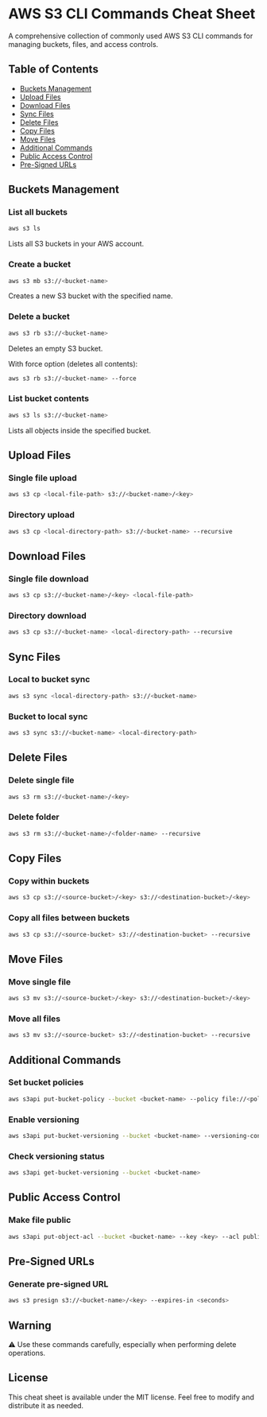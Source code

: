 # AWS S3 CLI Commands Cheat Sheet

A comprehensive collection of commonly used AWS S3 CLI commands for managing buckets, files, and access controls.

## Table of Contents
- [Buckets Management](#buckets-management)
- [Upload Files](#upload-files)
- [Download Files](#download-files)
- [Sync Files](#sync-files)
- [Delete Files](#delete-files)
- [Copy Files](#copy-files)
- [Move Files](#move-files)
- [Additional Commands](#additional-commands)
- [Public Access Control](#public-access-control)
- [Pre-Signed URLs](#pre-signed-urls)

## Buckets Management

### List all buckets
```bash
aws s3 ls
```
Lists all S3 buckets in your AWS account.

### Create a bucket
```bash
aws s3 mb s3://<bucket-name>
```
Creates a new S3 bucket with the specified name.

### Delete a bucket
```bash
aws s3 rb s3://<bucket-name>
```
Deletes an empty S3 bucket.

With force option (deletes all contents):
```bash
aws s3 rb s3://<bucket-name> --force
```

### List bucket contents
```bash
aws s3 ls s3://<bucket-name>
```
Lists all objects inside the specified bucket.

## Upload Files

### Single file upload
```bash
aws s3 cp <local-file-path> s3://<bucket-name>/<key>
```

### Directory upload
```bash
aws s3 cp <local-directory-path> s3://<bucket-name> --recursive
```

## Download Files

### Single file download
```bash
aws s3 cp s3://<bucket-name>/<key> <local-file-path>
```

### Directory download
```bash
aws s3 cp s3://<bucket-name> <local-directory-path> --recursive
```

## Sync Files

### Local to bucket sync
```bash
aws s3 sync <local-directory-path> s3://<bucket-name>
```

### Bucket to local sync
```bash
aws s3 sync s3://<bucket-name> <local-directory-path>
```

## Delete Files

### Delete single file
```bash
aws s3 rm s3://<bucket-name>/<key>
```

### Delete folder
```bash
aws s3 rm s3://<bucket-name>/<folder-name> --recursive
```

## Copy Files

### Copy within buckets
```bash
aws s3 cp s3://<source-bucket>/<key> s3://<destination-bucket>/<key>
```

### Copy all files between buckets
```bash
aws s3 cp s3://<source-bucket> s3://<destination-bucket> --recursive
```

## Move Files

### Move single file
```bash
aws s3 mv s3://<source-bucket>/<key> s3://<destination-bucket>/<key>
```

### Move all files
```bash
aws s3 mv s3://<source-bucket> s3://<destination-bucket> --recursive
```

## Additional Commands

### Set bucket policies
```bash
aws s3api put-bucket-policy --bucket <bucket-name> --policy file://<policy-file>.json
```

### Enable versioning
```bash
aws s3api put-bucket-versioning --bucket <bucket-name> --versioning-configuration Status=Enabled
```

### Check versioning status
```bash
aws s3api get-bucket-versioning --bucket <bucket-name>
```

## Public Access Control

### Make file public
```bash
aws s3api put-object-acl --bucket <bucket-name> --key <key> --acl public-read
```

## Pre-Signed URLs

### Generate pre-signed URL
```bash
aws s3 presign s3://<bucket-name>/<key> --expires-in <seconds>
```

## Warning
⚠️ Use these commands carefully, especially when performing delete operations.

## License
This cheat sheet is available under the MIT license. Feel free to modify and distribute it as needed.
